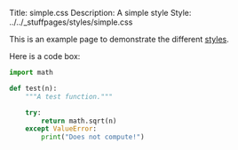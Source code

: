 Title: simple.css
Description: A simple style
Style: ../../_stuffpages/styles/simple.css

This is an example page to demonstrate the different [styles](index.md).

Here is a code box:

```python
import math

def test(n):
    """A test function."""

    try:
        return math.sqrt(n)
    except ValueError:
        print("Does not compute!")
```

